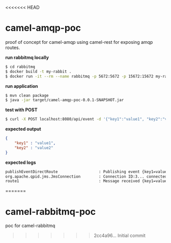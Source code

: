 <<<<<<< HEAD
# camel-amqp-poc
proof of concept for camel-amqp using camel-rest for exposing amqp routes.

**run rabbitmq locally**
```bash
$ cd rabbitmq
$ docker build -t my-rabbit .
$ docker run -it --rm --name rabbitmq -p 5672:5672 -p 15672:15672 my-rabbit:latest
```

**run application**
```bash
$ mvn clean package
$ java -jar target/camel-amqp-poc-0.0.1-SNAPSHOT.jar 
```

**test with POST**
```bash
$ curl -X POST localhost:8080/api/event -d '{"key1":"value1", "key2":"value2"}' -H 'Content-type: application/json'
```

**expected output**
```json
{
    "key1" : "value1",
    "key2" : "value2"
}
```

**expected logs**
```bash
publishEventDirectRoute                  : Publishing event {key1=value1, key2=value2}
org.apache.qpid.jms.JmsConnection        : Connection ID:3... connected to server: amqp://localhost:5672
route1                                   : Message received {key1=value1, key2=value2}
```
=======
# camel-rabbitmq-poc
poc for camel-rabbitmq
>>>>>>> 2cc4a96... Initial commit
